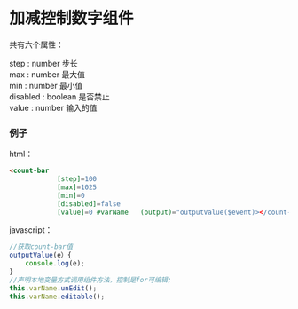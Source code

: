 # 加减控制数字组件

共有六个属性：

step : number   步长  
max : number    最大值  
min : number    最小值    
disabled : boolean  是否禁止  
value : number   输入的值  


### 例子

html：

```html
<count-bar 
            [step]=100 
            [max]=1025 
            [min]=0 
            [disabled]=false 
            [value]=0 #varName   (output)="outputValue($event)></count-bar>
```

javascript：

```javascript
//获取count-bar值
outputValue(e）{
    console.log(e);
}
//声明本地变量方式调用组件方法，控制是for可编辑;
this.varName.unEdit();
this.varName.editable();
